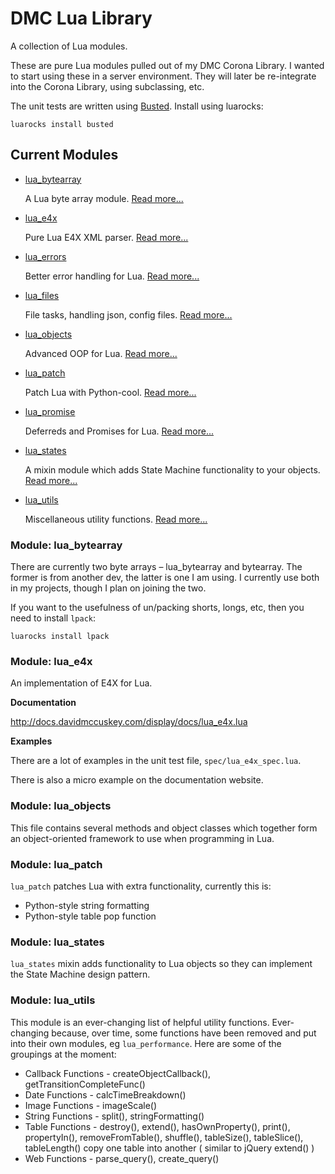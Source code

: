 # DMC Lua Library #

A collection of Lua modules.

These are pure Lua modules pulled out of my DMC Corona Library. I wanted to start using these in a server environment. They will later be re-integrate into the Corona Library, using subclassing, etc.

The unit tests are written using [Busted](https://github.com/Olivine-Labs/busted). Install using luarocks:

`luarocks install busted`


## Current Modules ##

* [lua_bytearray](#lua_bytearray)

  A Lua byte array module. [Read more...](#lua_bytearray)

* [lua_e4x](#lua_e4x)

  Pure Lua E4X XML parser. [Read more...](#lua_e4x)

* [lua_errors](#lua_errors)

  Better error handling for Lua. [Read more...](#lua_errors)

* [lua_files](#lua_files)

  File tasks, handling json, config files. [Read more...](#lua_files)

* [lua_objects](#lua_objects)

  Advanced OOP for Lua. [Read more...](#lua_objects)

* [lua_patch](#lua_patch)

  Patch Lua with Python-cool. [Read more...](#lua_patch)

* [lua_promise](#lua_promise)

  Deferreds and Promises for Lua. [Read more...](#lua_promise)

* [lua_states](#lua_states)

  A mixin module which adds State Machine functionality to your objects. [Read more...](#lua_states)

* [lua_utils](#lua_utils)

  Miscellaneous utility functions. [Read more...](#lua_utils)



<a name="lua_bytearray"></a>
### Module: lua_bytearray ###

There are currently two byte arrays – lua_bytearray and bytearray. The former is from another dev, the latter is one I am using. I currently use both in my projects, though I plan on joining the two.

If you want to the usefulness of un/packing shorts, longs, etc, then you need to install `lpack`:

`luarocks install lpack`



<a name="lua_e4x"></a>
### Module: lua_e4x ###

An implementation of E4X for Lua.


**Documentation**

http://docs.davidmccuskey.com/display/docs/lua_e4x.lua


**Examples**

There are a lot of examples in the unit test file, `spec/lua_e4x_spec.lua`.

There is also a micro example on the documentation website.


<a name="lua_objects"></a>
### Module: lua_objects ###

This file contains several methods and object classes which together form an object-oriented framework to use when programming in Lua.



<a name="lua_patch"></a>
### Module: lua_patch ###

`lua_patch` patches Lua with extra functionality, currently this is:

* Python-style string formatting
* Python-style table pop function



<a name="lua_states"></a>
### Module: lua_states ###

`lua_states` mixin adds functionality to Lua objects so they can implement the State Machine design pattern.



<a name="lua_utils"></a>
### Module: lua_utils ###

This module is an ever-changing list of helpful utility functions. Ever-changing because, over time, some functions have been removed and put into their own modules, eg `lua_performance`. Here are some of the groupings at the moment:

* Callback Functions - createObjectCallback(), getTransitionCompleteFunc()
* Date Functions - calcTimeBreakdown()
* Image Functions - imageScale()
* String Functions - split(), stringFormatting()
* Table Functions - destroy(), extend(), hasOwnProperty(), print(), propertyIn(), removeFromTable(), shuffle(), tableSize(), tableSlice(), tableLength()
copy one table into another ( similar to jQuery extend() )
* Web Functions - parse_query(), create_query()

